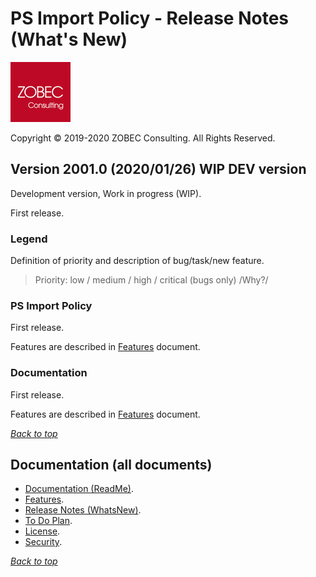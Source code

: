 # PS Import Policy - Release Notes (What's New)

<a name="documenttitle"></a>

![ZOBEC Consulting logo](img\zobec-consulting-red-full-96x96.png "ZOBEC Consulting logo")

Copyright &copy; 2019-2020 ZOBEC Consulting. All Rights Reserved.

## Version 2001.0 (2020/01/26) WIP DEV version

Development version, Work in progress (WIP).

First release.

### Legend

Definition of priority and description of bug/task/new feature.

> Priority: low / medium / high / critical (bugs only) /Why?/

### PS Import Policy

First release.

Features are described in [Features](Features.md) document.

### Documentation

First release.

Features are described in [Features](Features.md) document.

[*Back to top*](#documenttitle "Top of the document")

## Documentation (all documents)

* [Documentation (ReadMe)](ReadMe.md).
* [Features](Features.md).
* [Release Notes (WhatsNew)](WhatsNew.md).
* [To Do Plan](ToDo.md).
* [License](License.md).
* [Security](Security.md).

[*Back to top*](#documenttitle "Top of the document")
